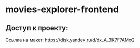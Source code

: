 # movies-explorer-frontend


## Доступ к проекту:
Ссылка на макет: https://disk.yandex.ru/d/dx_A_3K7F7AMxQ

